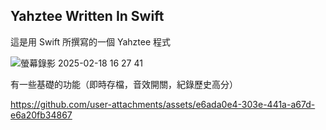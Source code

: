 ## Yahztee Written In Swift

這是用 Swift 所撰寫的一個 Yahztee 程式

![螢幕錄影 2025-02-18 16 27 41](https://github.com/user-attachments/assets/e01b9ae8-e644-468b-b756-f8471fa0eef5)

有一些基礎的功能（即時存檔，音效開關，紀錄歷史高分）

https://github.com/user-attachments/assets/e6ada0e4-303e-441a-a67d-e6a20fb34867

